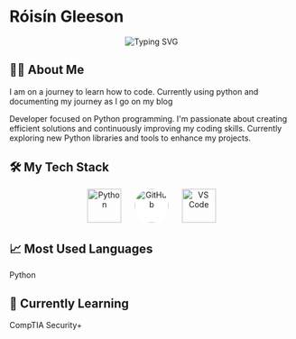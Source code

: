 # Róisín Gleeson

<div align="center">
  <img src="https://readme-typing-svg.herokuapp.com?font=Fira+Code&size=32&duration=3000&pause=1000&color=2F81F7&center=true&vCenter=true&width=600&lines=Always+Learning;Always+Trying" alt="Typing SVG" />
</div>

## 👨‍💻 About Me 

I am on a journey to learn how to code. Currently using python and documenting my journey as I go on my blog 

<div align="left">
  <p>Developer focused on Python programming. I'm passionate about creating efficient solutions and continuously improving my coding skills. Currently exploring new Python libraries and tools to enhance my projects.</p>
</div>

## 🛠️ My Tech Stack
<div align="center">
  <!-- Python -->
  <img src="https://cdn.jsdelivr.net/gh/devicons/devicon/icons/python/python-original.svg" width="60" height="60" alt="Python" title="Python" />
  &nbsp;&nbsp;&nbsp;&nbsp;
  <!-- GitHub -->
  <img src="https://cdn.jsdelivr.net/gh/devicons/devicon/icons/github/github-original.svg" width="60" height="60" alt="GitHub" title="GitHub" style="background-color:white; border-radius:50%;" />
  &nbsp;&nbsp;&nbsp;&nbsp;
  <!-- VS Code -->
  <img src="https://cdn.jsdelivr.net/gh/devicons/devicon/icons/vscode/vscode-original.svg" width="60" height="60" alt="VS Code" title="VS Code" />
</div>

## 📈 Most Used Languages
 Python 

## 🌱 Currently Learning
 
CompTIA Security+


          

          
